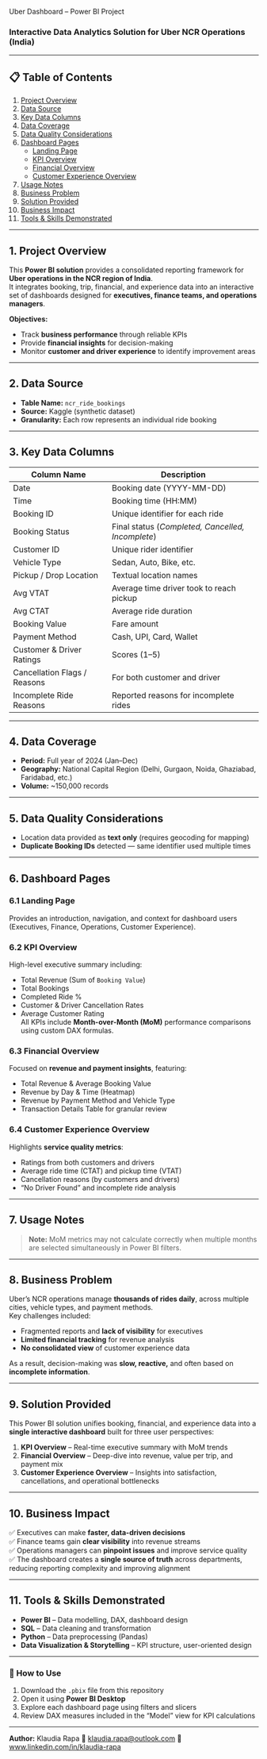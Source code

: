 Uber Dashboard – Power BI Project

### Interactive Data Analytics Solution for Uber NCR Operations (India)

---

## 📋 Table of Contents
1. [Project Overview](#1-project-overview)  
2. [Data Source](#2-data-source)  
3. [Key Data Columns](#3-key-data-columns)  
4. [Data Coverage](#4-data-coverage)  
5. [Data Quality Considerations](#5-data-quality-considerations)  
6. [Dashboard Pages](#6-dashboard-pages)  
   - [Landing Page](#61-landing-page)  
   - [KPI Overview](#62-kpi-overview)  
   - [Financial Overview](#63-financial-overview)  
   - [Customer Experience Overview](#64-customer-experience-overview)  
7. [Usage Notes](#7-usage-notes)  
8. [Business Problem](#8-business-problem)  
9. [Solution Provided](#9-solution-provided)  
10. [Business Impact](#10-business-impact)  
11. [Tools & Skills Demonstrated](#11-tools--skills-demonstrated)

---

## 1. Project Overview
This **Power BI solution** provides a consolidated reporting framework for **Uber operations in the NCR region of India**.  
It integrates booking, trip, financial, and experience data into an interactive set of dashboards designed for **executives, finance teams, and operations managers**.

**Objectives:**
- Track **business performance** through reliable KPIs  
- Provide **financial insights** for decision-making  
- Monitor **customer and driver experience** to identify improvement areas  

---

## 2. Data Source
- **Table Name:** `ncr_ride_bookings`  
- **Source:** Kaggle (synthetic dataset)  
- **Granularity:** Each row represents an individual ride booking  

---

## 3. Key Data Columns

| Column Name | Description |
|--------------|-------------|
| Date | Booking date (YYYY-MM-DD) |
| Time | Booking time (HH:MM) |
| Booking ID | Unique identifier for each ride |
| Booking Status | Final status (*Completed, Cancelled, Incomplete*) |
| Customer ID | Unique rider identifier |
| Vehicle Type | Sedan, Auto, Bike, etc. |
| Pickup / Drop Location | Textual location names |
| Avg VTAT | Average time driver took to reach pickup |
| Avg CTAT | Average ride duration |
| Booking Value | Fare amount |
| Payment Method | Cash, UPI, Card, Wallet |
| Customer & Driver Ratings | Scores (1–5) |
| Cancellation Flags / Reasons | For both customer and driver |
| Incomplete Ride Reasons | Reported reasons for incomplete rides |

---

## 4. Data Coverage
- **Period:** Full year of 2024 (Jan–Dec)  
- **Geography:** National Capital Region (Delhi, Gurgaon, Noida, Ghaziabad, Faridabad, etc.)  
- **Volume:** ~150,000 records  

---

## 5. Data Quality Considerations
- Location data provided as **text only** (requires geocoding for mapping)  
- **Duplicate Booking IDs** detected — same identifier used multiple times  

---

## 6. Dashboard Pages

### 6.1 Landing Page
Provides an introduction, navigation, and context for dashboard users (Executives, Finance, Operations, Customer Experience).

### 6.2 KPI Overview
High-level executive summary including:
- Total Revenue (Sum of `Booking Value`)
- Total Bookings
- Completed Ride %
- Customer & Driver Cancellation Rates
- Average Customer Rating  
All KPIs include **Month-over-Month (MoM)** performance comparisons using custom DAX formulas.

### 6.3 Financial Overview
Focused on **revenue and payment insights**, featuring:
- Total Revenue & Average Booking Value  
- Revenue by Day & Time (Heatmap)  
- Revenue by Payment Method and Vehicle Type  
- Transaction Details Table for granular review  

### 6.4 Customer Experience Overview
Highlights **service quality metrics**:
- Ratings from both customers and drivers  
- Average ride time (CTAT) and pickup time (VTAT)  
- Cancellation reasons (by customers and drivers)  
- “No Driver Found” and incomplete ride analysis  

---

## 7. Usage Notes
> **Note:** MoM metrics may not calculate correctly when multiple months are selected simultaneously in Power BI filters.  

---

## 8. Business Problem
Uber’s NCR operations manage **thousands of rides daily**, across multiple cities, vehicle types, and payment methods.  
Key challenges included:
- Fragmented reports and **lack of visibility** for executives  
- **Limited financial tracking** for revenue analysis  
- **No consolidated view** of customer experience data  

As a result, decision-making was **slow, reactive,** and often based on **incomplete information**.

---

## 9. Solution Provided
This Power BI solution unifies booking, financial, and experience data into a **single interactive dashboard** built for three user perspectives:

1. **KPI Overview** – Real-time executive summary with MoM trends  
2. **Financial Overview** – Deep-dive into revenue, value per trip, and payment mix  
3. **Customer Experience Overview** – Insights into satisfaction, cancellations, and operational bottlenecks  

---

## 10. Business Impact
✅ Executives can make **faster, data-driven decisions**  
✅ Finance teams gain **clear visibility** into revenue streams  
✅ Operations managers can **pinpoint issues** and improve service quality  
✅ The dashboard creates a **single source of truth** across departments, reducing reporting complexity and improving alignment  

---

## 11. Tools & Skills Demonstrated
- **Power BI** – Data modelling, DAX, dashboard design  
- **SQL** – Data cleaning and transformation  
- **Python** – Data preprocessing (Pandas)  
- **Data Visualization & Storytelling** – KPI structure, user-oriented design  

---

### 🧭 How to Use
1. Download the `.pbix` file from this repository  
2. Open it using **Power BI Desktop**  
3. Explore each dashboard page using filters and slicers  
4. Review DAX measures included in the “Model” view for KPI calculations  

---

**Author:** Klaudia Rapa
📧 klaudia.rapa@outlook.com
📂 www.linkedin.com/in/klaudia-rapa
